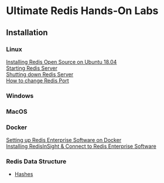# Ultimate Redis Hands-On Labs

## Installation

### Linux

[Installing Redis Open Source on Ubuntu 18.04](https://github.com/collabnix/redis/blob/master/install/ubuntu/18.04/README.md)<br>
[Starting Redis Server](https://github.com/collabnix/redis/tree/master/install/ubuntu/18.04#starting-redis-server)<br>
[Shutting down Redis Server](https://github.com/collabnix/redis/tree/master/install/ubuntu/18.04#shutting-down-redis)<br>
[How to change Redis Port](https://github.com/collabnix/redis/tree/master/install/ubuntu/18.04#how-to-change-redis-server-port)<br>

### Windows

### MacOS

### Docker

[Setting up Redis Enterprise Software on Docker](https://github.com/collabnix/redis/blob/master/docker/README.md)<br>
[Installing RedisInSight & Connect to Redis Enterprise Software](https://github.com/collabnix/redis/blob/master/docker/README.md#running-redinsight)<br>

### Redis Data Structure
- [Hashes](https://github.com/collabnix/redis/blob/master/datastructure/hashes/README.md)



 
